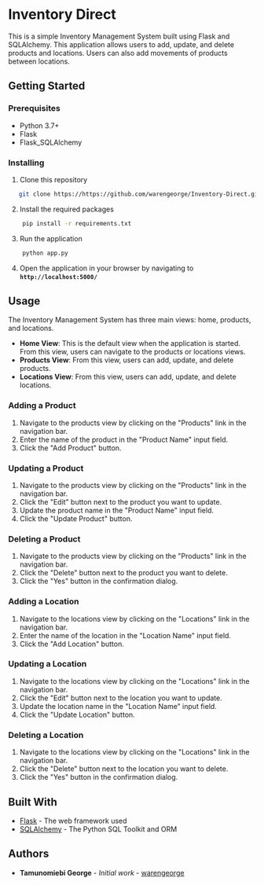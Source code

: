 Inventory Direct
===========================
This is a simple Inventory Management System built using Flask and SQLAlchemy. This application allows users to add, update, and delete products and locations. Users can also add movements of products between locations.

Getting Started
---------------

### Prerequisites

-   Python 3.7+
-   Flask
-   Flask_SQLAlchemy

### Installing

1.  Clone this repository
  ```bash
     git clone https://https://github.com/warengeorge/Inventory-Direct.git
  ```

2.  Install the required packages

  ```bash Copy code
      pip install -r requirements.txt
  ```

3.  Run the application

  ```bash
      python app.py
  ```
4.  Open the application in your browser by navigating to  **`http://localhost:5000/`**

## Usage

The Inventory Management System has three main views: home, products, and locations.

-   **Home View**: This is the default view when the application is started. From this view, users can navigate to the products or locations views.
-   **Products View**: From this view, users can add, update, and delete products.
-   **Locations View**: From this view, users can add, update, and delete locations.

### Adding a Product

1.  Navigate to the products view by clicking on the "Products" link in the navigation bar.
2.  Enter the name of the product in the "Product Name" input field.
3.  Click the "Add Product" button.

### Updating a Product

1.  Navigate to the products view by clicking on the "Products" link in the navigation bar.
2.  Click the "Edit" button next to the product you want to update.
3.  Update the product name in the "Product Name" input field.
4.  Click the "Update Product" button.

### Deleting a Product

1.  Navigate to the products view by clicking on the "Products" link in the navigation bar.
2.  Click the "Delete" button next to the product you want to delete.
3.  Click the "Yes" button in the confirmation dialog.

### Adding a Location

1.  Navigate to the locations view by clicking on the "Locations" link in the navigation bar.
2.  Enter the name of the location in the "Location Name" input field.
3.  Click the "Add Location" button.

### Updating a Location

1.  Navigate to the locations view by clicking on the "Locations" link in the navigation bar.
2.  Click the "Edit" button next to the location you want to update.
3.  Update the location name in the "Location Name" input field.
4.  Click the "Update Location" button.

### Deleting a Location

1.  Navigate to the locations view by clicking on the "Locations" link in the navigation bar.
2.  Click the "Delete" button next to the location you want to delete.
3.  Click the "Yes" button in the confirmation dialog.

## Built With

-   [Flask](https://flask.palletsprojects.com/en/2.0.x/) - The web framework used
-   [SQLAlchemy](https://www.sqlalchemy.org/) - The Python SQL Toolkit and ORM

## Authors

-   **Tamunomiebi George** - _Initial work_ - [warengeorge](https://github.com/warengeorge)
